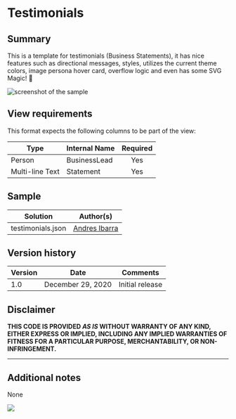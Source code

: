 # Testimonials

## Summary
This is a template for testimonials (Business Statements), it has nice features such as directional messages, styles, utilizes the current theme colors, image persona hover card, overflow logic and even has some SVG Magic! 🙌

![screenshot of the sample](./assets/screenshot.gif)  

## View requirements
This format expects the following columns to be part of the view:

|Type|Internal Name|Required|
|---|---|:---:|
|Person|BusinessLead|Yes|
|Multi-line Text|Statement|Yes|

## Sample

Solution|Author(s)
--------|---------
testimonials.json | [Andres Ibarra](https://github.com/Riftsan)

## Version history

Version|Date|Comments
-------|----|--------
1.0|December 29, 2020|Initial release

## Disclaimer
**THIS CODE IS PROVIDED *AS IS* WITHOUT WARRANTY OF ANY KIND, EITHER EXPRESS OR IMPLIED, INCLUDING ANY IMPLIED WARRANTIES OF FITNESS FOR A PARTICULAR PURPOSE, MERCHANTABILITY, OR NON-INFRINGEMENT.**

---

## Additional notes

None

<img src="https://pnptelemetry.azurewebsites.net/list-formatting/view-samples/testimonials" />
